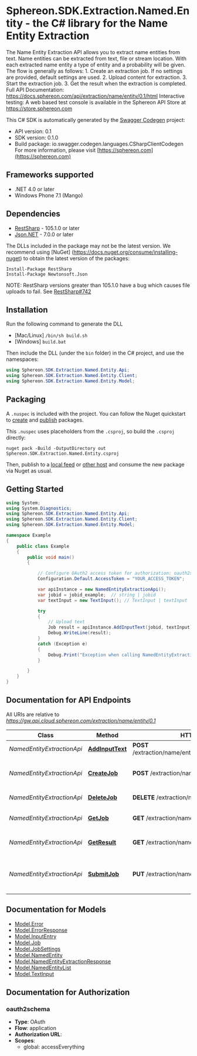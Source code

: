 # Sphereon.SDK.Extraction.Named.Entity - the C# library for the Name Entity Extraction

The Name Entity Extraction API allows you to extract name entities from text. Name entities can be extracted from text, file or stream location. With each extracted name entity a type of entity and a probability will be given.    The flow is generally as follows:  1. Create an extraction job. If no settings are provided, default settings are used.  2. Upload content for extraction.  3. Start the extraction job.  3. Get the result when the extraction is completed.    Full API Documentation: https://docs.sphereon.com/api/extraction/name/entity/0.1/html  Interactive testing: A web based test console is available in the Sphereon API Store at https://store.sphereon.com

This C# SDK is automatically generated by the [Swagger Codegen](https://github.com/swagger-api/swagger-codegen) project:

- API version: 0.1
- SDK version: 0.1.0
- Build package: io.swagger.codegen.languages.CSharpClientCodegen
    For more information, please visit [https://sphereon.com](https://sphereon.com)

<a name="frameworks-supported"></a>
## Frameworks supported
- .NET 4.0 or later
- Windows Phone 7.1 (Mango)

<a name="dependencies"></a>
## Dependencies
- [RestSharp](https://www.nuget.org/packages/RestSharp) - 105.1.0 or later
- [Json.NET](https://www.nuget.org/packages/Newtonsoft.Json/) - 7.0.0 or later

The DLLs included in the package may not be the latest version. We recommend using [NuGet] (https://docs.nuget.org/consume/installing-nuget) to obtain the latest version of the packages:
```
Install-Package RestSharp
Install-Package Newtonsoft.Json
```

NOTE: RestSharp versions greater than 105.1.0 have a bug which causes file uploads to fail. See [RestSharp#742](https://github.com/restsharp/RestSharp/issues/742)

<a name="installation"></a>
## Installation
Run the following command to generate the DLL
- [Mac/Linux] `/bin/sh build.sh`
- [Windows] `build.bat`

Then include the DLL (under the `bin` folder) in the C# project, and use the namespaces:
```csharp
using Sphereon.SDK.Extraction.Named.Entity.Api;
using Sphereon.SDK.Extraction.Named.Entity.Client;
using Sphereon.SDK.Extraction.Named.Entity.Model;
```
<a name="packaging"></a>
## Packaging

A `.nuspec` is included with the project. You can follow the Nuget quickstart to [create](https://docs.microsoft.com/en-us/nuget/quickstart/create-and-publish-a-package#create-the-package) and [publish](https://docs.microsoft.com/en-us/nuget/quickstart/create-and-publish-a-package#publish-the-package) packages.

This `.nuspec` uses placeholders from the `.csproj`, so build the `.csproj` directly:

```
nuget pack -Build -OutputDirectory out Sphereon.SDK.Extraction.Named.Entity.csproj
```

Then, publish to a [local feed](https://docs.microsoft.com/en-us/nuget/hosting-packages/local-feeds) or [other host](https://docs.microsoft.com/en-us/nuget/hosting-packages/overview) and consume the new package via Nuget as usual.

<a name="getting-started"></a>
## Getting Started

```csharp
using System;
using System.Diagnostics;
using Sphereon.SDK.Extraction.Named.Entity.Api;
using Sphereon.SDK.Extraction.Named.Entity.Client;
using Sphereon.SDK.Extraction.Named.Entity.Model;

namespace Example
{
    public class Example
    {
        public void main()
        {

            // Configure OAuth2 access token for authorization: oauth2schema
            Configuration.Default.AccessToken = "YOUR_ACCESS_TOKEN";

            var apiInstance = new NamedEntityExtractionApi();
            var jobid = jobid_example;  // string | jobid
            var textInput = new TextInput(); // TextInput | textInput

            try
            {
                // Upload text
                Job result = apiInstance.AddInputText(jobid, textInput);
                Debug.WriteLine(result);
            }
            catch (Exception e)
            {
                Debug.Print("Exception when calling NamedEntityExtractionApi.AddInputText: " + e.Message );
            }

        }
    }
}
```

<a name="documentation-for-api-endpoints"></a>
## Documentation for API Endpoints

All URIs are relative to *https://gw.api.cloud.sphereon.com/extraction/name/entity/0.1*

Class | Method | HTTP request | Description
------------ | ------------- | ------------- | -------------
*NamedEntityExtractionApi* | [**AddInputText**](docs/NamedEntityExtractionApi.md#addinputtext) | **POST** /extraction/name/entity/jobs/{jobid}/streams/text | Upload text
*NamedEntityExtractionApi* | [**CreateJob**](docs/NamedEntityExtractionApi.md#createjob) | **POST** /extraction/name/entity/jobs | Create a name entity extraction job
*NamedEntityExtractionApi* | [**DeleteJob**](docs/NamedEntityExtractionApi.md#deletejob) | **DELETE** /extraction/name/entity/jobs/{jobid} | Delete a job manually
*NamedEntityExtractionApi* | [**GetJob**](docs/NamedEntityExtractionApi.md#getjob) | **GET** /extraction/name/entity/jobs/{jobid} | Job definition and state
*NamedEntityExtractionApi* | [**GetResult**](docs/NamedEntityExtractionApi.md#getresult) | **GET** /extraction/name/entity/jobs/{jobid}/result | Get the extraction results
*NamedEntityExtractionApi* | [**SubmitJob**](docs/NamedEntityExtractionApi.md#submitjob) | **PUT** /extraction/name/entity/jobs/{jobid} | Submit name entity extraction job for processing


<a name="documentation-for-models"></a>
## Documentation for Models

 - [Model.Error](docs/Error.md)
 - [Model.ErrorResponse](docs/ErrorResponse.md)
 - [Model.InputEntry](docs/InputEntry.md)
 - [Model.Job](docs/Job.md)
 - [Model.JobSettings](docs/JobSettings.md)
 - [Model.NamedEntity](docs/NamedEntity.md)
 - [Model.NamedEntityExtractionResponse](docs/NamedEntityExtractionResponse.md)
 - [Model.NamedEntityList](docs/NamedEntityList.md)
 - [Model.TextInput](docs/TextInput.md)


<a name="documentation-for-authorization"></a>
## Documentation for Authorization

<a name="oauth2schema"></a>
### oauth2schema

- **Type**: OAuth
- **Flow**: application
- **Authorization URL**: 
- **Scopes**: 
  - global: accessEverything

